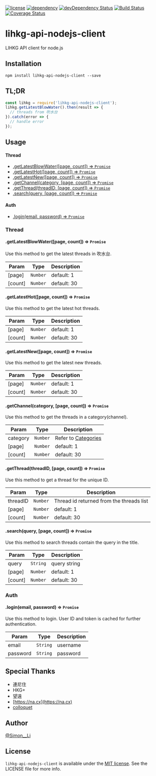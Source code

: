 [![license](https://img.shields.io/badge/license-MIT-blue.svg)](https://img.shields.io/badge/license-MIT-blue.svg)
[![dependency](https://david-dm.org/siutsin/lihkg-api-nodejs-client.svg)](https://david-dm.org/siutsin/lihkg-api-nodejs-client.svg)
[![devDependency Status](https://david-dm.org/siutsin/lihkg-api-nodejs-client/dev-status.svg)](https://david-dm.org/siutsin/lihkg-api-nodejs-client#info=devDependencies)
[![Build Status](https://travis-ci.org/siutsin/lihkg-api-nodejs-client.svg?branch=master)](https://travis-ci.org/siutsin/lihkg-api-nodejs-client)
[![Coverage Status](https://coveralls.io/repos/github/siutsin/lihkg-api-nodejs-client/badge.svg)](https://coveralls.io/github/siutsin/lihkg-api-nodejs-client)

# lihkg-api-nodejs-client

LIHKG API client for node.js

## Installation

```
npm install lihkg-api-nodejs-client --save
```

## TL;DR

```javascript
const lihkg = require('lihkg-api-nodejs-client');
lihkg.getLatestBlowWater().then(result => {
  // threads from 吹水台
}).catch(error => {
  // handle error
});
```

## Usage

#### Thread

* [.getLatestBlowWater([page, count]) ⇒ `Promise`](#thread.getLatestBlowWater)
* [.getLatestHot([page, count]) ⇒ `Promise`](#thread.getLatestHot)
* [.getLatestNew([page, count]) ⇒ `Promise`](#thread.getLatestNew)
* [.getChannel(category, [page, count]) ⇒ `Promise`](#thread.getChannel)
* [.getThread(threadID, [page, count]) ⇒ `Promise`](#thread.getThread)
* [.search(query, [page, count]) ⇒ `Promise`](#thread.search)

#### Auth

* [.login(email, password) ⇒ `Promise`](#auth.login)

### Thread

<a name="thread.getLatestBlowWater"></a>

#### .getLatestBlowWater([page, count]) ⇒ `Promise`
Use this method to get the latest threads in 吹水台.

| Param | Type | Description |
| --- | --- | --- |
| [page] | `Number` | default: 1 |
| [count] | `Number` | default: 30 |

<a name="thread.getLatestHot"></a>

#### .getLatestHot([page, count]) ⇒ `Promise`
Use this method to get the latest hot threads.

| Param | Type | Description |
| --- | --- | --- |
| [page] | `Number` | default: 1 |
| [count] | `Number` | default: 30 |

<a name="thread.getLatestNew"></a>

#### .getLatestNew([page, count]) ⇒ `Promise`
Use this method to get the latest new threads.

| Param | Type | Description |
| --- | --- | --- |
| [page] | `Number` | default: 1 |
| [count] | `Number` | default: 30 |

<a name="thread.getChannel"></a>

#### .getChannel(category, [page, count]) ⇒ `Promise`
Use this method to get the threads in a category(channel).

| Param | Type | Description |
| --- | --- | --- |
| category | `Number` | Refer to [Categories](https://github.com/siutsin/lihkg-api-nodejs-client/blob/master/lib/constants.js) |
| [page] | `Number` | default: 1 |
| [count] | `Number` | default: 30 |

<a name="thread.getThread"></a>

#### .getThread(threadID, [page, count]) ⇒ `Promise`
Use this method to get a thread for the unique ID.

| Param | Type | Description |
| --- | --- | --- |
| threadID | `Number` | Thread id returned from the threads list |
| [page] | `Number` | default: 1 |
| [count] | `Number` | default: 30 |

<a name="thread.search"></a>

#### .search(query, [page, count]) ⇒ `Promise`
Use this method to search threads contain the query in the title.

| Param | Type | Description |
| --- | --- | --- |
| query | `String` | query string |
| [page] | `Number` | default: 1 |
| [count] | `Number` | default: 30 |

### Auth

<a name="auth.login"></a>

#### .login(email, password) ⇒ `Promise`
Use this method to login. User ID and token is cached for further authentication.

| Param | Type | Description |
| --- | --- | --- |
| email | `String` | username |
| password | `String` | password |

## Special Thanks

- 連尼住
- HKG+
- 望遠
- [https://na.cx](https://na.cx)
- [colloquet](https://github.com/colloquet)

## Author

[@Simon__Li](https://twitter.com/Simon__LI)

## License

`lihkg-api-nodejs-client` is available under the [MIT license](http://siutsin.mit-license.org). See the LICENSE file for more info.
